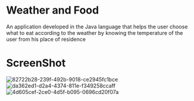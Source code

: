 # Weather and Food
An application developed in the Java language that helps the user choose what to eat according to the weather by knowing the temperature of the user from his place of residence

# ScreenShot


![82722b28-239f-492b-9018-ce2945fc1bce](https://user-images.githubusercontent.com/68753686/150504655-12b67f30-0fc7-4c04-a984-7d9d4f4c5e58.jpg)
![da362ed1-d2a4-4374-811e-f349258ccaff](https://user-images.githubusercontent.com/68753686/150504659-79d16e80-2384-432f-8107-c24b3c066141.jpg)
![4d605cef-2ce0-4d5f-b095-0696cd20f07a](https://user-images.githubusercontent.com/68753686/150504662-2a627d3b-ecf1-44e6-8af9-0ded93d67fe8.jpg)
